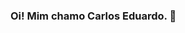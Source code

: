 ### Oi! Mim chamo Carlos Eduardo. 👋

<!--

- 🔭 Atualmente estou estudando Backend pela SENAI ...
- 🌱 Atualmente estou apredende Java e Python ...
- 👯 I’m looking to collaborate on ...
- 🤔 I’m looking for help with ...
- 💬 Ask me about ...
- 📫 How to reach me: ...
- 😄 Pronouns: ...
- ⚡ Fun fact: ...
-->
